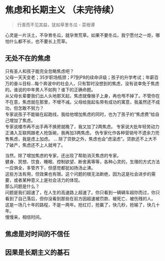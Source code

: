 # 焦虑和长期主义 （未完待续）
>行善而不见其益，犹如草里冬瓜 - 菜根谭   

心灵是一片沃土，不孕育冬瓜，就孕育荒草。如果不要冬瓜，我宁愿付之一炬，哪怕什么都不长，也不要长上荒草。

## 无处不在的焦虑   
只有圣人和孩子能完全忽略焦虑吧？  
父母一天天变老；35岁职场瓶颈；P7到P8的续命评级；孩子的升学考试；年薪百万的奋斗目标...每个奔波中的社会人，只有暂时没想到的焦虑，没有说幸免于焦虑的。谁说的中年男人不如狗？谁下的正确命题。   
从父母长辈要我们出人头地那天起，焦虑就像猴子上身，再也甩不掉了。不管你在不在意，焦虑就在那里，不增不减。父母给我起名带有成功的寓意，我虽然还不成功，但怎敢不努力？   
专家说孩子不能输在起跑线，我给他增加焦虑的同时，也为了孩子的“焦虑费”给自己增加了焦虑。   
专家说楼市再不出手再不换房就晚了，我又加了2两焦虑。
专家说大批年轻劳动力正涌入互联网跟老人抢饭碗，我再加3两焦虑。
伪专家化作各种营销号不遗余力兜售焦虑，我是虑上加虑。
...
除了贷款之外，焦虑也会“虑滚虑”。贷款还不上大不了破产，焦虑还不上人就垮了。  

当然，除了增加焦虑的专家，还出现了帮助消灭焦虑的专家。  
健身、冥想、饮食、睡眠、控制欲望、断舍离等等，各种心灵的，生理的方式方法一应俱全，多管齐下，但感觉都犹如扬汤止沸。   
这些方法有用，但效果也有限。这个问题的根无法断绝，因为这是社会进步的需要，或者某种意义上是社会活力的体现。   
那么问题是什么？   
问题是我们超速了，在人生的高速路上超速了。你只看到一辆辆车超你而过，你只看到了自己落后，但你没看到那些在前方因超速被罚款、被死亡、被伤残的人。   
这是一场几十年的路程，不是一两年。抢红灯，抢赢了，快几秒，抢输了，快几十年。   
慢慢来，相信时间。

## 焦虑是对时间的不信任   

## 因果是长期主义的基石
